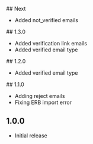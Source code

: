 ## Next
- Added not_verified emails

## 1.3.0
- Added verification link emails
- Added verified email type

## 1.2.0
- Added verified email type

## 1.1.0
- Adding reject emails
- Fixing ERB import error

## 1.0.0
- Initial release
